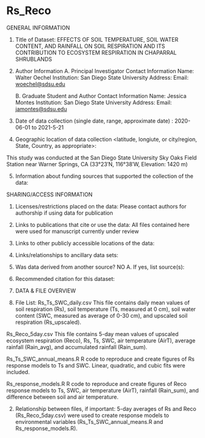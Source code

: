 # Rs_Reco

GENERAL INFORMATION

1. Title of Dataset: EFFECTS OF SOIL TEMPERATURE, SOIL WATER CONTENT, AND RAINFALL ON SOIL RESPIRATION AND ITS CONTRIBUTION TO ECOSYSTEM RESPIRATION IN CHAPARRAL SHRUBLANDS

2. Author Information
	A. Principal Investigator Contact Information
		Name: Walter Oechel
		Institution: San Diego State University
		Address: 
		Email: woechel@sdsu.edu

	B. Graduate Student and Author Contact Information
		Name: Jessica Montes
		Institution: San Diego State University
		Address: 
		Email: jamontes@sdsu.edu


3. Date of data collection (single date, range, approximate date) <suggested format YYYY-MM-DD>: 
   2020-06-01 to 2021-5-21 

4. Geographic location of data collection <latitude, longiute, or city/region, State, Country, as appropriate>: 

This study was conducted at the San Diego State University Sky Oaks Field Station near Warner Springs, CA (33°23′N, 116°38′W, Elevation: 1420 m)

5. Information about funding sources that supported the collection of the data: 

SHARING/ACCESS INFORMATION

1. Licenses/restrictions placed on the data: Please contact authors for authorship if using data for publication

2. Links to publications that cite or use the data: All files contained here were used for manuscript currently under review

3. Links to other publicly accessible locations of the data: 

4. Links/relationships to ancillary data sets: 

5. Was data derived from another source? NO
	A. If yes, list source(s): 

6. Recommended citation for this dataset:

7. DATA & FILE OVERVIEW

1. File List: 
Rs_Ts_SWC_daily.csv
	This file contains daily mean values of soil respiration (Rs), soil temperature (Ts, measured at 0 cm), soil water content (SWC, measured as average of 0-30 cm), and upscaled soil respiration (Rs_upscaled). 

Rs_Reco_5day.csv
	This file contains 5-day mean values of upscaled ecosystem respiration (Reco), Rs, Ts, SWC, air temperature (AirT), average rainfall (Rain_avg), and accumulated rainfall (Rain_sum). 

Rs_Ts_SWC_annual_means.R
	R code to reproduce and create figures of Rs response models to Ts and SWC. Linear, quadratic, and cubic fits were included. 

 Rs_response_models.R
 	R code to reproduce and create figures of Reco response models to Ts, SWC, air temperature (AirT), rainfall (Rain_sum), and difference between soil and air temperature. 


2. Relationship between files, if important: 
	5-day averages of Rs and Reco (Rs_Reco_5day.csv) were used to create response models to environmental variables (Rs_Ts_SWC_annual_means.R and Rs_response_models.R). 

